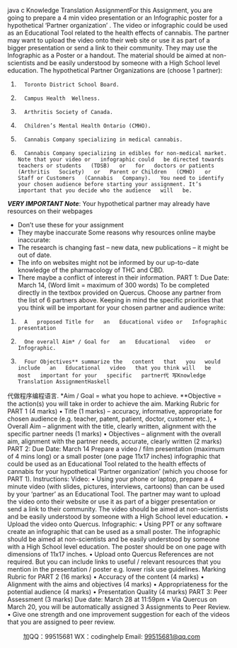 java c
Knowledge Translation AssignmentFor   this   Assignment,   you   are   going   to   prepare   a 4 min video presentation or an Infographic poster for   a   hypothetical   ‘Partner   organization’   .   The   video   or   infographic   could   be   used   as   an Educational Tool related to the health effects of cannabis. The   partner   may want to   upload   the   video    onto   their    web    site    or    use    it    as    part    of    a      bigger    presentation   or   send      a      link    to    their   community. They may use the Infographic as a Poster or a handout. The material should be aimed   at   non-scientists and   be easily   understood   by someone with a   High   School   level   education.
The   hypothetical   Partner Organizations   are   (choose   1   partner):
1.       Toronto District School Board. 
2.       Campus Health  Wellness. 
3.       Arthritis Society of Canada. 
4.       Children’s Mental Health Ontario (CMHO). 
5.       Cannabis Company specializing in medical cannabis. 
6.       Cannabis Company specializing in edibles for non-medical market. Note that your video or   infographic could   be directed towards   teachers or students   (TDSB)   or   for   doctors or patients   (Arthritis   Society)   or   Parent or Children   (CMHO)   or   Staff or Customers   (Cannabis   Company).   You need to identify your chosen audience before starting your assignment. It’s important that you decide who the audience   will   be.
***VERY IMPORTANT Note***: 
Your hypothetical partner may already have resources on their webpages 
- Don’t use these for your assignment 
- They maybe inaccurate 
Some reasons why resources online maybe inaccurate: 
- The research is changing fast – new data, new publications – it might be out of date. 
- The info on websites might not be informed by our up-to-date knowledge of the pharmacology of THC and CBD. 
- There maybe a conflict of interest in their information. 
PART 1: Due Date: March 14, (Word limit = maximum of 300 words) 
To   be completed directly   in the textbox   provided on   Quercus.
Choose any   partner from the   list of   6   partners   above.
Keeping   in   mind the specific   priorities that you think will   be   important for your   chosen   partner   and audience   write:
1.       A   proposed Title for   an   Educational video or   Infographic   presentation
2.       One overall Aim* / Goal for   an   Educational   video   or   Infographic.
3.       Four Objectives** summarize the   content   that   you   would   include   an   Educational   video   that you think will   be   most   important for your   specific   partner代 写Knowledge Translation AssignmentHaskell
代做程序编程语言.
*Aim / Goal = what   you   hope to   achieve.
**Objective = the action(s) you will take   in   order to   achieve the   aim.
Marking Rubric for PART 1 (4 marks) 
•         Title   (1   marks) – accuracy,   informative, appropriate for chosen audience   (e.g.   teacher,   patent,   patient, doctor, customer   etc.),
•         Overall Aim – alignment with the title,   clearly written, alignment   with the   specific   partner   needs   (1   marks)
•         Objectives – alignment with the overall aim,   alignment with   the   partner   needs,   accurate,   clearly written   (2   marks)
PART 2: Due Date: March 14 
Prepare   a video / film presentation (maximum of 4 mins long) or a small poster (one page 11x17 inches) infographic that   could   be   used   as an Educational Tool related to the   health effects of cannabis for your   hypothetical ‘Partner organization’   (which   you   choose for   PART   1).
Instructions: 
Video:
•          Using your   phone or   laptop,   prepare a 4   minute video   (with   slides,   pictures,   interviews,   cartoons) than can   be   used   by your ‘partner’ as an   Educational Tool. The   partner   may want to   upload the video onto their website or   use   it   as   part   of   a   bigger   presentation   or   send a   link to their community. The video should be aimed at non-scientists and be easily understood by someone with a High School level education. 
•          Upload the video onto   Quercus.   Infographic:
•          Using   PPT or any software   create   an   infographic that   can   be   used   as   a   small   poster. The infographic should be aimed at non-scientists and be easily understood by someone with a High School level education. The poster should be on one page with dimensions of 11x17 inches. 
•          Upload onto   Quercus
References   are   not   required.   But   you   can   include   links   to   useful   /   relevant   resources   that   you   mention   in the   presentation /   poster e.g.   lower   risk   use guidelines.
Marking Rubric for PART 2 (16 marks) 
•         Accuracy of the content   (4   marks)
•         Alignment with the aims and objectives   (4   marks)
•         Appropriateness for the   potential audience   (4   marks)
•          Presentation Quality   (4   marks)
PART 3: Peer Assessment (3 marks) Due date: March 28 at 11:59pm 
• Via Quercus on March 20, you   will   be   automatically   assigned   3   Assignments   to   Peer   Review.
•         Give one strength and one improvement suggestion for   each   of the   videos   that   you   are   assigned to   peer   review.

         
加QQ：99515681  WX：codinghelp  Email: 99515681@qq.com
